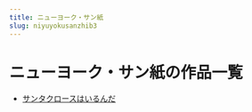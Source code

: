 ```yaml
---
title: ニューヨーク・サン紙
slug: niyuyokusanzhib3
---
```


# ニューヨーク・サン紙の作品一覧

- [サンタクロースはいるんだ](santakurosuhairunda69)
